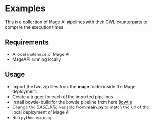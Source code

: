 # Examples

This is a collection of Mage AI pipelines with their CWL counterparts to compare the execution times

## Requirements

- A local instanace of Mage AI
- MageAPI running locally

## Usage

- Import the two zip files from the **mage** folder inside the Mage deployment.
- Create a trigger for each of the imported pipelines
- Install bowtie-build for the bowtie pipeline from here [Bowtie](https://sourceforge.net/projects/bowtie-bio/files/bowtie/1.3.1/)
- Change the *BASE_URL* variable from **main.py** to match the url of the local deployment of Mage AI
- Run `python main.py`

